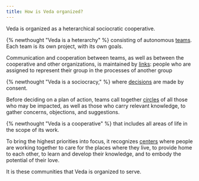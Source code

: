 ```yaml
---
title: How is Veda organized?
---
```


Veda is organized as a heterarchical sociocratic cooperative.

{% newthought "Veda is a heterarchy" %} consisting of autonomous [teams](/organization/teams). Each team is its own project, with its own goals.

Communication and cooperation between teams, as well as between the cooperative and other organizations, is maintained by [links](/organization/links): people who are assigned to represent their group in the processes of another group

{% newthought "Veda is a sociocracy," %} where [decisions](/organization/decisions) are made by consent.

Before deciding on a plan of action, teams call together [circles](/organization/circles) of all those who may be impacted, as well as those who carry relevant knowledge, to gather concerns, objections, and suggestions.

{% newthought "Veda is a cooperative" %} that includes all areas of life in the scope of its work.

To bring the highest priorities into focus, it recognizes [centers](/organization/centers) where people are working together to care for the places where they live, to provide home to each other, to learn and develop their knowledge, and to embody the potential of their love.

It is these communities that Veda is organized to serve.

